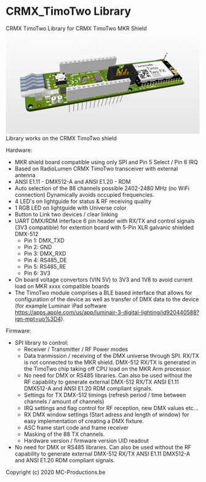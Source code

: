 # CRMX_TimoTwo Library
CRMX TimoTwo Library for CRMX TimoTwo MKR Shield

![](images/MKR-CRMXTimoTwo.png)
Library works on the CRMX TimoTwo shield

Hardware:
- MKR shield board compatible using only SPI and Pin 5 Select / Pin 6 IRQ
- Based on RadioLumen CRMX TimoTwo transceiver with external antenna
- ANSI E1.11 - DMX512-A and ANSI E1.20 - RDM
- Auto selection of the 88 channels possible 2402-2480 MHz (no WiFi connection) Dynamically avoids occupied frequencies.
- 4 LED's on lightguide for status & RF receiving quality
- 1 RGB LED on lightguide with Universe color
- Button to Link two devices / clear linking
- UART DMX/RDM interface 6 pin header with RX/TX and control signals (3V3 compatible) 
  for extention board with 5-Pin XLR galvanic shielded DMX-512
  - Pin 1: DMX_TXD
  - Pin 2: GND
  - Pin 3: DMX_RXD
  - Pin 4: RS485_DE
  - Pin 5: RS485_RE
  - Pin 6: 3V3
- On board voltage convertors (VIN 5V) to 3V3 and 1V8 to avoid current load on MKR xxxx compatible boards
- The TimoTwo module comprises a BLE based interface that allows for configuration of the device as well as transfer of DMX data to the device (for example Luminair iPad software https://apps.apple.com/us/app/luminair-3-digital-lighting/id920440588?ign-mpt=uo%3D4).

Firmware:
- SPI library to control:
  - Receiver / Transmitter / RF Power modes
  - Data tranmission / receiving of the DMX universe through SPI. RX/TX is not connected to the MKR shield.
    DMX-512 RX/TX is generated in the TimoTwo chip taking off CPU load on the MKR Arm processor. 
  - No need for DMX or RS485 libraries. Can also be used without the RF capability to generate external DMX-512 RX/TX ANSI E1.11 DMX512-A and ANSI E1.20 RDM compliant signals.
  - Settings for TX DMX-512 timings (refresh period / time between channels / amount of channels)
  - IRQ settings and flag control for RF reception, new DMX values etc...
  - RX DMX window settings (Start adress and length of window) for easy implementation of creating a DMX fixture.
  - ASC frame start code and frame receiver
  - Masking of the 88 TX channels.
  - Hardware version / firmware version UID readout
- No need for DMX or RS485 libraries. Can also be used without the RF capability to generate external DMX-512 RX/TX ANSI E1.11 DMX512-A and ANSI E1.20 RDM compliant signals.
  
Copyright (c) 2020 MC-Productions.be
